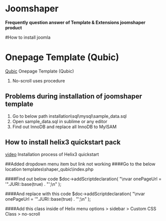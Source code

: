 # Joomshaper
**Frequently question answer of Template &amp; Extensions joomshaper product**

#How to install joomla 


# Onepage Template (Qubic)
[Qubic](https://www.joomshaper.com/joomla-templates/qubic) Onepage Template (Qubic)

1. No-scroll uses procedure 


## Problems during installation of joomshaper template
1. Go to below path
installation\sql\mysql\sample_data.sql
2. Open sample_data.sql in sublime or any editor
3. Find out InnoDB and replace all InnoDB to MyISAM

## How to install helix3 quickstart pack
[video](https://www.youtube.com/embed/n11cN3NcbDs) Installation process of Helix3 quickstart

##Added dropdown menu item but link not working
####Go to the below location
templates\shaper_qubic\index.php

####Find out below code
$doc->addScriptdeclaration( "\nvar onePageUrl = '".JURI::base(true) . "';\n" );

####And replace with this code 
$doc->addScriptdeclaration( "\nvar onePageUrl = '".JURI::base(true) . "';\n" );

####Add this class inside of Helix menu options > sidebar > Custom CSS Class > no-scroll